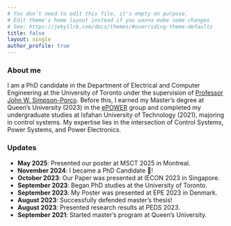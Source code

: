 ```yaml
---
# You don't need to edit this file, it's empty on purpose.
# Edit theme's home layout instead if you wanna make some changes
# See: https://jekyllrb.com/docs/themes/#overriding-theme-defaults
title: false   
layout: single
author_profile: true
---
```

### About me
I am a PhD candidate in the Department of Electrical and Computer Engineering at the University of Toronto under the supervision of [Professor John W. Simpson-Porco](https://www.control.utoronto.ca/~jwsimpson/). Before this, I earned my Master’s degree at Queen’s University (2023) in the [ePOWER](https://www.queensu.ca/epower/) group and completed my undergraduate studies at Isfahan University of Technology (2021), majoring in control systems. My expertise lies in the intersection of Control Systems, Power Systems, and Power Electronics.


### Updates

- **May 2025**: Presented our poster at MSCT 2025 in Montreal.
- **November 2024**: I became a PhD Candidate :partying_face:! 
- **October 2023**: Our Paper was presented at IECON 2023 in Singapore. 
- **September 2023**: Began PhD studies at the University of Toronto.  
- **September 2023**: My Poster was presented at EPE 2023  in Denmark.
- **August 2023**: Successfully defended master’s thesis!  
- **August 2023**: Presented research results at PEDS 2023.  
- **September 2021**: Started master’s program at Queen’s University.  




